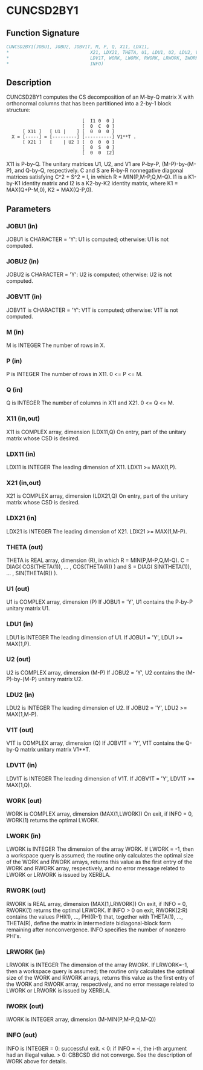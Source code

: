 # CUNCSD2BY1

## Function Signature

```fortran
CUNCSD2BY1(JOBU1, JOBU2, JOBV1T, M, P, Q, X11, LDX11,
*                              X21, LDX21, THETA, U1, LDU1, U2, LDU2, V1T,
*                              LDV1T, WORK, LWORK, RWORK, LRWORK, IWORK,
*                              INFO)
```

## Description


 CUNCSD2BY1 computes the CS decomposition of an M-by-Q matrix X with
 orthonormal columns that has been partitioned into a 2-by-1 block
 structure:

                                [  I1 0  0 ]
                                [  0  C  0 ]
          [ X11 ]   [ U1 |    ] [  0  0  0 ]
      X = [-----] = [---------] [----------] V1**T .
          [ X21 ]   [    | U2 ] [  0  0  0 ]
                                [  0  S  0 ]
                                [  0  0  I2]

 X11 is P-by-Q. The unitary matrices U1, U2, and V1 are P-by-P,
 (M-P)-by-(M-P), and Q-by-Q, respectively. C and S are R-by-R
 nonnegative diagonal matrices satisfying C^2 + S^2 = I, in which
 R = MIN(P,M-P,Q,M-Q). I1 is a K1-by-K1 identity matrix and I2 is a
 K2-by-K2 identity matrix, where K1 = MAX(Q+P-M,0), K2 = MAX(Q-P,0).


## Parameters

### JOBU1 (in)

JOBU1 is CHARACTER = 'Y': U1 is computed; otherwise: U1 is not computed.

### JOBU2 (in)

JOBU2 is CHARACTER = 'Y': U2 is computed; otherwise: U2 is not computed.

### JOBV1T (in)

JOBV1T is CHARACTER = 'Y': V1T is computed; otherwise: V1T is not computed.

### M (in)

M is INTEGER The number of rows in X.

### P (in)

P is INTEGER The number of rows in X11. 0 <= P <= M.

### Q (in)

Q is INTEGER The number of columns in X11 and X21. 0 <= Q <= M.

### X11 (in,out)

X11 is COMPLEX array, dimension (LDX11,Q) On entry, part of the unitary matrix whose CSD is desired.

### LDX11 (in)

LDX11 is INTEGER The leading dimension of X11. LDX11 >= MAX(1,P).

### X21 (in,out)

X21 is COMPLEX array, dimension (LDX21,Q) On entry, part of the unitary matrix whose CSD is desired.

### LDX21 (in)

LDX21 is INTEGER The leading dimension of X21. LDX21 >= MAX(1,M-P).

### THETA (out)

THETA is REAL array, dimension (R), in which R = MIN(P,M-P,Q,M-Q). C = DIAG( COS(THETA(1)), ... , COS(THETA(R)) ) and S = DIAG( SIN(THETA(1)), ... , SIN(THETA(R)) ).

### U1 (out)

U1 is COMPLEX array, dimension (P) If JOBU1 = 'Y', U1 contains the P-by-P unitary matrix U1.

### LDU1 (in)

LDU1 is INTEGER The leading dimension of U1. If JOBU1 = 'Y', LDU1 >= MAX(1,P).

### U2 (out)

U2 is COMPLEX array, dimension (M-P) If JOBU2 = 'Y', U2 contains the (M-P)-by-(M-P) unitary matrix U2.

### LDU2 (in)

LDU2 is INTEGER The leading dimension of U2. If JOBU2 = 'Y', LDU2 >= MAX(1,M-P).

### V1T (out)

V1T is COMPLEX array, dimension (Q) If JOBV1T = 'Y', V1T contains the Q-by-Q matrix unitary matrix V1**T.

### LDV1T (in)

LDV1T is INTEGER The leading dimension of V1T. If JOBV1T = 'Y', LDV1T >= MAX(1,Q).

### WORK (out)

WORK is COMPLEX array, dimension (MAX(1,LWORK)) On exit, if INFO = 0, WORK(1) returns the optimal LWORK.

### LWORK (in)

LWORK is INTEGER The dimension of the array WORK. If LWORK = -1, then a workspace query is assumed; the routine only calculates the optimal size of the WORK and RWORK arrays, returns this value as the first entry of the WORK and RWORK array, respectively, and no error message related to LWORK or LRWORK is issued by XERBLA.

### RWORK (out)

RWORK is REAL array, dimension (MAX(1,LRWORK)) On exit, if INFO = 0, RWORK(1) returns the optimal LRWORK. If INFO > 0 on exit, RWORK(2:R) contains the values PHI(1), ..., PHI(R-1) that, together with THETA(1), ..., THETA(R), define the matrix in intermediate bidiagonal-block form remaining after nonconvergence. INFO specifies the number of nonzero PHI's.

### LRWORK (in)

LRWORK is INTEGER The dimension of the array RWORK. If LRWORK=-1, then a workspace query is assumed; the routine only calculates the optimal size of the WORK and RWORK arrays, returns this value as the first entry of the WORK and RWORK array, respectively, and no error message related to LWORK or LRWORK is issued by XERBLA.

### IWORK (out)

IWORK is INTEGER array, dimension (M-MIN(P,M-P,Q,M-Q))

### INFO (out)

INFO is INTEGER = 0: successful exit. < 0: if INFO = -i, the i-th argument had an illegal value. > 0: CBBCSD did not converge. See the description of WORK above for details.

